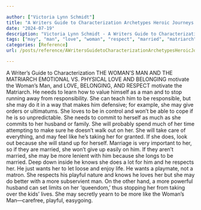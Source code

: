 ```yaml
---

author: ["Victoria Lynn Schmidt"]
title: "A Writers Guide to Characterization Archetypes Heroic Journeys and Other Elements of Dynamic Character Development - part0010_split_040.html"
date: "2024-07-19"
description: "Victoria Lynn Schmidt - A Writers Guide to Characterization Archetypes Heroic Journeys and Other Elements of Dynamic Character Development"
tags: ["may", "man", "love", "woman", "respect", "married", "matriarch", "belonging", "motivate", "need", "make", "give", "much", "husband", "like", "taking", "know", "want", "life", "playful", "writer", "guide", "characterization", "emotional", "v"]
categories: [Reference]
url: /posts/reference/AWritersGuidetoCharacterizationArchetypesHeroicJourneysandOtherElementsofDynamicCharacterDevelopment-part0010split040html

---
```



A Writer’s Guide to Characterization
 THE WOMAN’S MAN AND THE MATRIARCH
EMOTIONAL VS. PHYSICAL
LOVE AND BELONGING motivate the Woman’s Man, and LOVE, BELONGING, AND RESPECT motivate the Matriarch. He needs to learn how to value himself as a man and to stop running away from responsibility. She can teach him to be responsible, but she may do it in a way that makes him defensive; for example, she may give orders or ultimatums. She loves to be in control and won’t be able to cope if he is so unpredictable.
She needs to commit to herself as much as she commits to her husband or family. She will probably spend much of her time attempting to make sure he doesn’t walk out on her. She will take care of everything, and may feel like he’s taking her for granted. If she does, look out because she will stand up for herself.
Marriage is very important to her, so if they are married, she won’t give up easily on him. If they aren’t married, she may be more lenient with him because she longs to be married.
Deep down inside he knows she does a lot for him and he respects her. He just wants her to let loose and enjoy life. He wants a playmate, not a matron.
She respects his playful nature and knows he loves her but she may do better with a more subservient man. On the other hand, a more powerful husband can set limits on her ‘queendom,’ thus stopping her from taking over the kids’ lives.
She may secretly yearn to be more like the Woman’s Man—carefree, playful, easygoing.
